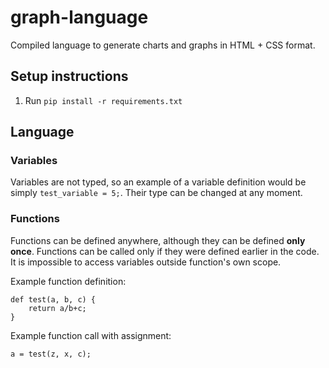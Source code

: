 # graph-language
Compiled language to generate charts and graphs in HTML + CSS format.

## Setup instructions
1. Run `pip install -r requirements.txt`

## Language
### Variables
Variables are not typed, so an example of a variable definition would be simply `test_variable = 5;`.
Their type can be changed at any moment.
### Functions
Functions can be defined anywhere, although they can be defined **only once**.
Functions can be called only if they were defined earlier in the code.
It is impossible to access variables outside function's own scope.

Example function definition:
```
def test(a, b, c) {
    return a/b+c;
}
```
Example function call with assignment:
```
a = test(z, x, c);
```
